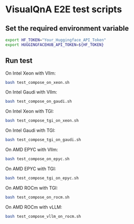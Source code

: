 # VisualQnA E2E test scripts

## Set the required environment variable

```bash
export HF_TOKEN="Your_Huggingface_API_Token"
export HUGGINGFACEHUB_API_TOKEN=${HF_TOKEN}
```

## Run test

On Intel Xeon with Vllm:

```bash
bash test_compose_on_xeon.sh
```

On Intel Gaudi with Vllm:

```bash
bash test_compose_on_gaudi.sh
```

On Intel Xeon with TGI:

```bash
bash test_compose_tgi_on_xeon.sh
```

On Intel Gaudi with TGI:

```bash
bash test_compose_tgi_on_gaudi.sh
```

On AMD EPYC with Vllm:

```bash
bash test_compose_on_epyc.sh
```

On AMD EPYC with TGI:

```bash
bash test_compose_tgi_on_epyc.sh
```

On AMD ROCm with TGI:

```bash
bash test_compose_on_rocm.sh
```

On AMD ROCm with vLLM:

```bash
bash test_compose_vllm_on_rocm.sh
```
